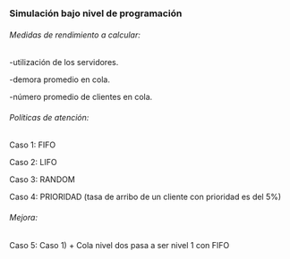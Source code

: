 <h3>Simulación bajo nivel de programación</h3>

<h6>Medidas de rendimiento a calcular:</h6>
<p>-utilización de los servidores.</p>
<p>-demora promedio en cola.</p>
<p>-número promedio de clientes en cola.</p>

<h6>Políticas de atención:</h6>
<p>Caso 1: FIFO</p>
<p>Caso 2: LIFO</p>
<p>Caso 3: RANDOM</p>
<p>Caso 4: PRIORIDAD (tasa de arribo de un cliente con prioridad es del 5%)</p>

<h6>Mejora:</h6>
<p>Caso 5: Caso 1) + Cola nivel dos pasa a ser nivel 1 con FIFO</p>
